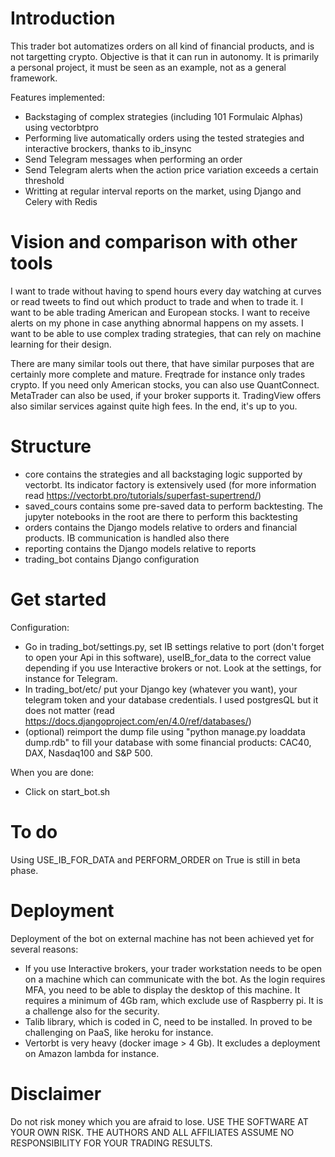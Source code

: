 # Introduction
This trader bot automatizes orders on all kind of financial products, and is not targetting crypto. Objective is that it can run in autonomy. It is primarily a personal project, it must be seen as an example, not as a general framework.

Features implemented:

- Backstaging of complex strategies (including 101 Formulaic Alphas) using vectorbtpro
- Performing live automatically orders using the tested strategies and interactive brockers, thanks to ib_insync
- Send Telegram messages when performing an order
- Send Telegram alerts when the action price variation exceeds a certain threshold
- Writting at regular interval reports on the market, using Django and Celery with Redis
 
# Vision and comparison with other tools
I want to trade without having to spend hours every day watching at curves or read tweets to find out which product to trade and when to trade it. I want to be able trading American and European stocks. I want to receive alerts on my phone in case anything abnormal happens on my assets. I want to be able to use complex trading strategies, that can rely on machine learning for their design.

There are many similar tools out there, that have similar purposes that are certainly more complete and mature. Freqtrade for instance only trades crypto. If you need only American stocks, you can also use QuantConnect. MetaTrader can also be used, if your broker supports it. TradingView offers also similar services against quite high fees. In the end, it's up to you. 

# Structure
- core contains the strategies and all backstaging logic supported by vectorbt. Its indicator factory is extensively used (for more information read https://vectorbt.pro/tutorials/superfast-supertrend/)
- saved_cours contains some pre-saved data to perform backtesting. The jupyter notebooks in the root are there to perform this backtesting
- orders contains the Django models relative to orders and financial products. IB communication is handled also there
- reporting contains the Django models relative to reports
- trading_bot contains Django configuration

# Get started
Configuration:

- Go in trading_bot/settings.py, set IB settings relative to port (don't forget to open your Api in this software), useIB_for_data to the correct value depending if you use Interactive brokers or not. Look at the settings, for instance for Telegram.
- In trading_bot/etc/ put your Django key (whatever you want), your telegram token and your database credentials. I used postgresQL but it does not matter (read https://docs.djangoproject.com/en/4.0/ref/databases/)
- (optional) reimport the dump file using "python manage.py loaddata dump.rdb" to fill your database with some financial products: CAC40, DAX, Nasdaq100 and S&P 500.

When you are done:
- Click on start_bot.sh

# To do
Using USE_IB_FOR_DATA and PERFORM_ORDER on True is still in beta phase.

# Deployment
Deployment of the bot on external machine has not been achieved yet for several reasons:

- If you use Interactive brokers, your trader workstation needs to be open on a machine which can communicate with the bot. As the login requires MFA, you need to be able to display the desktop of this machine. It requires a minimum of 4Gb ram, which exclude use of Raspberry pi. It is a challenge also for the security.
- Talib library, which is coded in C, need to be installed. In proved to be challenging on PaaS, like heroku for instance.
- Vertorbt is very heavy (docker image > 4 Gb). It excludes a deployment on Amazon lambda for instance.

# Disclaimer
Do not risk money which you are afraid to lose. USE THE SOFTWARE AT YOUR OWN RISK. THE AUTHORS AND ALL AFFILIATES ASSUME NO RESPONSIBILITY FOR YOUR TRADING RESULTS.
